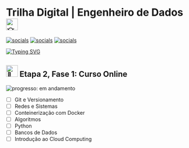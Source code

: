# Trilha Digital | Engenheiro de Dados <picture><source srcset="https://fonts.gstatic.com/s/e/notoemoji/latest/1f4a1/512.webp" type="image/webp"><img src="https://fonts.gstatic.com/s/e/notoemoji/latest/1f4a1/512.gif" alt="💡" width="32" height="32"></picture>

[![socials](https://img.shields.io/badge/Linkedin-steelblue?logo=linkedin&logoColor=white "socials")](https://www.linkedin.com/in/oliwerb/) [![socials](https://img.shields.io/badge/protonmail-darkslateblue?logo=protonmail&logoColor=white "socials")](mailto:olwrrb@protonmail.com") [![socials](https://img.shields.io/badge/gmail-firebrick?logo=gmail&logoColor=white "socials")](mailto:benites.olivr@gmail.com.com")

[![Typing SVG](https://readme-typing-svg.demolab.com?font=Fira+Code&size=15&pause=1000&color=B22222&vCenter=true&width=430&lines=%23Santander+Coders+2023+2ºEdição;Aluno+Da+Trilha+Digital+|+Engenheiro+De+Dados;Parceria+Santander+%2B+Ada)](https://git.io/typing-svg)

## <picture><source srcset="https://fonts.gstatic.com/s/e/notoemoji/latest/1f40d/512.webp" type="image/webp"><img src="https://fonts.gstatic.com/s/e/notoemoji/latest/1f40d/512.gif" alt="🐍" width="32" height="32"></picture> Etapa 2, Fase 1: Curso Online
![progresso: em andamento](https://img.shields.io/badge/progresso-em%20andamento-firebrick "progresso")

- [ ] Git e Versionamento
- [ ] Redes e Sistemas
- [ ] Conteinerização com Docker
- [ ] Algoritmos
- [ ] Python
- [ ] Bancos de Dados
- [ ] Introdução ao Cloud Computing
